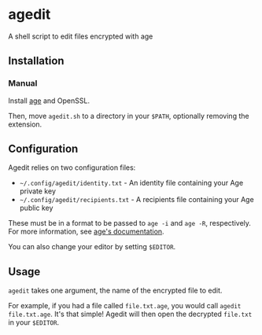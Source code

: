 # agedit

A shell script to edit files encrypted with age

## Installation

### Manual

Install [age](https://github.com/FiloSottile/age) and OpenSSL.

Then, move `agedit.sh` to a directory in your `$PATH`, optionally removing the extension.

## Configuration

Agedit relies on two configuration files:

* `~/.config/agedit/identity.txt` - An identity file containing your Age private key
* `~/.config/agedit/recipients.txt` - A recipients file containing your Age public key

These must be in a format to be passed to `age -i` and `age -R`, respectively.
For more information, see [age's documentation](https://github.com/FiloSottile/age).

You can also change your editor by setting `$EDITOR`.

## Usage

`agedit` takes one argument, the name of the encrypted file to edit.

For example, if you had a file called `file.txt.age`,
you would call `agedit file.txt.age`. It's that simple!
Agedit will then open the decrypted `file.txt` in your `$EDITOR`.
